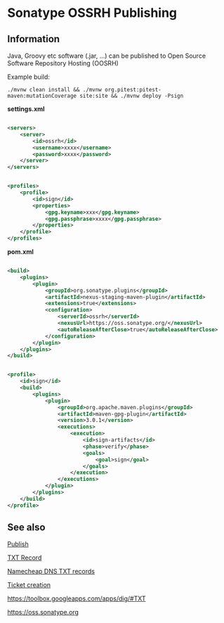# Sonatype OSSRH Publishing

## Information

Java, Groovy etc software (.jar, ...) can be published to Open Source Software Repository Hosting (OOSRH)

Example build:

```shell
./mvnw clean install && ./mvnw org.pitest:pitest-maven:mutationCoverage site:site && ./mvnw deploy -Psign
```

**settings.xml**

```xml

<servers>
    <server>
        <id>ossrh</id>
        <username>xxxx</username>
        <password>xxxx</password>
    </server>
</servers>
```

```xml

<profiles>
    <profile>
        <id>sign</id>
        <properties>
            <gpg.keyname>xxx</gpg.keyname>
            <gpg.passphrase>xxxx</gpg.passphrase>
        </properties>
    </profile>
</profiles>
```

**pom.xml**

```xml

<build>
    <plugins>
        <plugin>
            <groupId>org.sonatype.plugins</groupId>
            <artifactId>nexus-staging-maven-plugin</artifactId>
            <extensions>true</extensions>
            <configuration>
                <serverId>ossrh</serverId>
                <nexusUrl>https://oss.sonatype.org/</nexusUrl>
                <autoReleaseAfterClose>true</autoReleaseAfterClose>
            </configuration>
        </plugin>
    </plugins>
</build>
```

```xml

<profile>
    <id>sign</id>
    <build>
        <plugins>
            <plugin>
                <groupId>org.apache.maven.plugins</groupId>
                <artifactId>maven-gpg-plugin</artifactId>
                <version>3.0.1</version>
                <executions>
                    <execution>
                        <id>sign-artifacts</id>
                        <phase>verify</phase>
                        <goals>
                            <goal>sign</goal>
                        </goals>
                    </execution>
                </executions>
            </plugin>
        </plugins>
    </build>
</profile>
```

## See also

[Publish](https://central.sonatype.org/publish/)

[TXT Record](https://central.sonatype.org/faq/how-to-set-txt-record/)

[Namecheap DNS TXT records](https://www.namecheap.com/support/knowledgebase/article.aspx/317/2237/how-do-i-add-txtspfdkimdmarc-records-for-my-domain/)

[Ticket creation](https://issues.sonatype.org/secure/CreateIssue.jspa?pid=10134&issuetype=21)

https://toolbox.googleapps.com/apps/dig/#TXT

https://oss.sonatype.org
